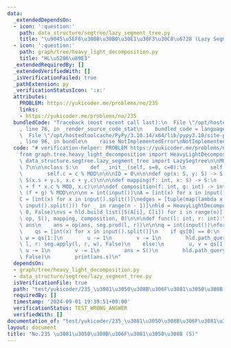 ```yaml
---
data:
  _extendedDependsOn:
  - icon: ':question:'
    path: data_structure/segtree/lazy_segment_tree.py
    title: "\u9045\u5EF6\u30BB\u30B0\u30E1\u30F3\u30C8\u6728 (Lazy Segment Tree)"
  - icon: ':question:'
    path: graph/tree/heavy_light_decomposition.py
    title: "HL\u5206\u89E3"
  _extendedRequiredBy: []
  _extendedVerifiedWith: []
  _isVerificationFailed: true
  _pathExtension: py
  _verificationStatusIcon: ':x:'
  attributes:
    PROBLEM: https://yukicoder.me/problems/no/235
    links:
    - https://yukicoder.me/problems/no/235
  bundledCode: "Traceback (most recent call last):\n  File \"/opt/hostedtoolcache/PyPy/3.10.14/x64/lib/pypy3.10/site-packages/onlinejudge_verify/documentation/build.py\"\
    , line 76, in _render_source_code_stat\n    bundled_code = language.bundle(\n\
    \  File \"/opt/hostedtoolcache/PyPy/3.10.14/x64/lib/pypy3.10/site-packages/onlinejudge_verify/languages/python.py\"\
    , line 96, in bundle\n    raise NotImplementedError\nNotImplementedError\n"
  code: "# verification-helper: PROBLEM https://yukicoder.me/problems/no/235\n\n\n\
    from graph.tree.heavy_light_decomposition import HeavyLightDecomposition\nfrom\
    \ data_structure.segtree.lazy_segment_tree import LazySegtree\n\nMOD = 10**9 +\
    \ 7\n\n\nclass S:\n    def __init__(self, s=0, c=0):\n        self.s = s % MOD\n\
    \        self.c = c % MOD\n\n\nID = 0\n\n\ndef op(x: S, y: S) -> S:\n    return\
    \ S(x.s + y.s, x.c + y.c)\n\n\ndef mapping(f: int, x: S) -> S:\n    return S(x.s\
    \ + f * x.c % MOD, x.c)\n\n\ndef composition(f: int, g: int) -> int:\n    return\
    \ (f + g) % MOD\n\n\nn = int(input())\nA = [int(x) for x in input().split()]\n\
    C = [int(x) for x in input().split()]\nedges = [tuple(map(lambda x: int(x) - 1,\
    \ input().split())) for _ in range(n - 1)]\nhld = HeavyLightDecomposition(n, edges,\
    \ 0, False)\nvs = hld.build_list([S(A[i], C[i]) for i in range(n)])\nseg = LazySegtree(vs,\
    \ op, S(), mapping, composition, 0)\n\n\ndef func(l: int, r: int):\n    global\
    \ ans\n    ans = op(ans, seg.prod(l, r))\n\n\nq = int(input())\nfor _ in range(q):\n\
    \    qs = [int(x) for x in input().split()]\n    if qs[0] == 0:\n        u, v,\
    \ w = qs[1:]\n        u -= 1\n        v -= 1\n        hld.path_query(u, v, lambda\
    \ l, r: seg.apply(l, r, w), False)\n    else:\n        u, v = qs[1:]\n       \
    \ u -= 1\n        v -= 1\n        ans = S()\n        hld.path_query(u, v, func,\
    \ False)\n        print(ans.s)\n"
  dependsOn:
  - graph/tree/heavy_light_decomposition.py
  - data_structure/segtree/lazy_segment_tree.py
  isVerificationFile: true
  path: "test/yukicoder/235_\u3081\u3050\u308B\u306F\u3081\u3050\u308B(5).test.py"
  requiredBy: []
  timestamp: '2024-09-01 19:39:51+09:00'
  verificationStatus: TEST_WRONG_ANSWER
  verifiedWith: []
documentation_of: "test/yukicoder/235_\u3081\u3050\u308B\u306F\u3081\u3050\u308B(5).test.py"
layout: document
title: "No.235 \u3081\u3050\u308B\u306F\u3081\u3050\u308B (5)"
---
```

